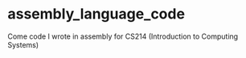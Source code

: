 # assembly_language_code
Come code I wrote in assembly for CS214 (Introduction to Computing Systems)
